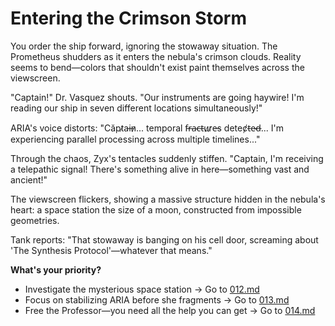 # Entering the Crimson Storm

You order the ship forward, ignoring the stowaway situation. The Prometheus shudders as it enters the nebula's crimson clouds. Reality seems to bend—colors that shouldn't exist paint themselves across the viewscreen.

"Captain!" Dr. Vasquez shouts. "Our instruments are going haywire! I'm reading our ship in seven different locations simultaneously!"

ARIA's voice distorts: "Căpt̷ai̶n̷... temporal f̵r̶a̴c̶t̵u̷r̷e̶s detec̸t̵e̴d̶... I'm experiencing parallel processing across multiple timelines..."

Through the chaos, Zyx's tentacles suddenly stiffen. "Captain, I'm receiving a telepathic signal! There's something alive in here—something vast and ancient!"

The viewscreen flickers, showing a massive structure hidden in the nebula's heart: a space station the size of a moon, constructed from impossible geometries.

Tank reports: "That stowaway is banging on his cell door, screaming about 'The Synthesis Protocol'—whatever that means."

**What's your priority?**

- Investigate the mysterious space station → Go to [012.md](012.md)
- Focus on stabilizing ARIA before she fragments → Go to [013.md](013.md)
- Free the Professor—you need all the help you can get → Go to [014.md](014.md)